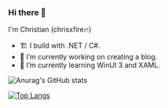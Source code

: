### Hi there 👋

I'm Christian (chrisxfire🔥) 
- 🏗 I build with .NET / C#.
- 🔭 I’m currently working on creating a blog.
- 🌱 I’m currently learning WinUI 3 and XAML.
<!--
- 👯 I’m looking to collaborate on ...
- 🤔 I’m looking for help with ...
- 💬 Ask me about ...
 📫 How to reach me: ...
-->

![Anurag's GitHub stats](https://github-readme-stats.vercel.app/api?username=chrisxfire&show_icons=true&theme=transparent&count_private=true)

[![Top Langs](https://github-readme-stats.vercel.app/api/top-langs/?username=chrisxfire&layout=compact)](https://github.com/anuraghazra/github-readme-stats)
